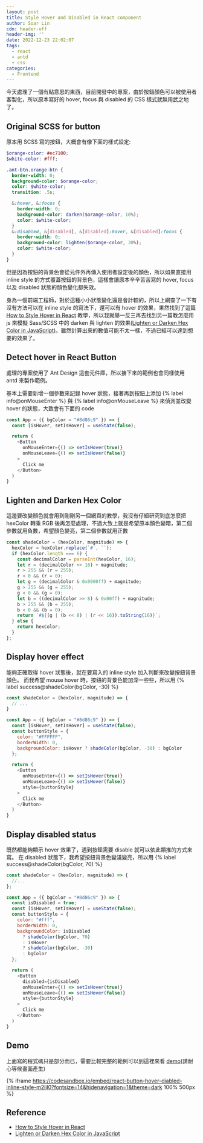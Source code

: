 ```yaml
---
layout: post
title: Style Hover and Disabled in React component
author: Soar Lin
cdn: header-off
header-img: ''
date: 2022-12-23 22:02:07
tags:
  - react
  - antd
  - css
categories:
  - Frontend
---
```


今天處理了一個有點意思的東西，目前開發中的專案，由於按鈕顏色可以被使用者客製化，所以原本寫好的 hover, focus 與 disabled 的 CSS 樣式就無用武之地了。

## Original SCSS for button
原本用 SCSS 寫的按鈕，大概會有像下面的樣式設定:
```scss
$orange-color: #ec7100;
$white-color: #fff;

.ant-btn.orange-btn {
  border-width: 0;
  background-color: $orange-color;
  color: $white-color;
  transition: .5s;

  &:hover, &:focus {
    border-width: 0;
    background-color: darken($orange-color, 10%);
    color: $white-color;
  }
  &:disabled, &[disabled], &[disabled]:hover, &[disabled]:focus {
    border-width: 0;
    background-color: lighten($orange-color, 30%);
    color: $white-color;
  }
}
```

但是因為按鈕的背景色會從元件外再傳入使用者設定後的顏色，所以如果直接用 inline style 的方式覆蓋按鈕的背景色，這樣會讓原本辛辛苦苦寫的 hover, focus 以及 disabled 狀態的顏色變化都失效。

<!-- more -->

身為一個前端工程師，對於這種小小狀態變化還是會計較的，所以上網查了一下有沒有方法可以在 inline style 的寫法下，還可以有 hover 的效果，果然找到了這篇 [How to Style Hover in React](https://stackabuse.com/how-to-style-hover-in-react/) 教學，所以我就舉一反三再去找到另一篇教怎麼用 js 來模擬 Sass/SCSS 中的 darken 與 lighten 的效果([Lighten or Darken Hex Color in JavaScript](https://natclark.com/tutorials/javascript-lighten-darken-hex-color/))。雖然計算出來的數值可能不太一樣，不過已經可以達到想要的效果了。

## Detect hover in React Button
處理的專案使用了 Ant Design 這套元件庫，所以接下來的範例也會同樣使用 antd 來製作範例。

基本上需要新增一個參數來記錄 hover 狀態，接著再到按鈕上添加 {% label info@onMouseEnter %} 與 {% label info@onMouseLeave %} 來偵測並改變 hover 的狀態，大致會有下面的 code

```javascript
const App = ({ bgColor = "#8d86c9" }) => {
  const [isHover, setIsHover] = useState(false);

  return (
    <Button
      onMouseEnter={() => setIsHover(true)}
      onMouseLeave={() => setIsHover(false)}
    >
      Click me
    </Button>
  )
}
```

## Lighten and Darken Hex Color
這邊要改變顏色就會用到剛剛另一個網頁的教學，我沒有仔細研究到底怎麼把 hexColor 轉乘 RGB 後再怎麼處理，不過大致上就是希望原本顏色變暗，第二個參數就用負數，希望顏色變亮，第二個參數就用正數
```javascript
const shadeColor = (hexColor, magnitude) => {
  hexColor = hexColor.replace(`#`, ``);
  if (hexColor.length === 6) {
    const decimalColor = parseInt(hexColor, 16);
    let r = (decimalColor >> 16) + magnitude;
    r > 255 && (r = 255);
    r < 0 && (r = 0);
    let g = (decimalColor & 0x0000ff) + magnitude;
    g > 255 && (g = 255);
    g < 0 && (g = 0);
    let b = ((decimalColor >> 8) & 0x00ff) + magnitude;
    b > 255 && (b = 255);
    b < 0 && (b = 0);
    return `#${(g | (b << 8) | (r << 16)).toString(16)}`;
  } else {
    return hexColor;
  }
};
```

## Display hover effect
能夠正確取得 hover 狀態後，就在要寫入的 inline style 加入判斷來改變按鈕背景顏色。
而我希望 mouse hover 時，按鈕的背景色能加深一些些，所以用 {% label success@shadeColor(bgColor, -30) %}

```javascript
const shadeColor = (hexColor, magnitude) => {
  // ...
}

const App = ({ bgColor = "#8d86c9" }) => {
  const [isHover, setIsHover] = useState(false);
  const buttonStyle = {
    color: "#FFFFFF",
    borderWidth: 0,
    backgroundColor: isHover ? shadeColor(bgColor, -30) : bgColor
  };

  return (
    <Button
      onMouseEnter={() => setIsHover(true)}
      onMouseLeave={() => setIsHover(false)}
      style={buttonStyle}
    >
      Click me
    </Button>
  )
}
```

## Display disabled status
既然都能夠顯示 hover 效果了，遇到按鈕需要 disable 就可以依此類推的方式來寫。
在 disabled 狀態下，我希望按鈕背景色變淺變亮，所以用 {% label success@shadeColor(bgColor, 70) %}

```javascript
const shadeColor = (hexColor, magnitude) => {
  //...
};

const App = ({ bgColor = "#8d86c9" }) => {
  const isDisabled = true;
  const [isHover, setIsHover] = useState(false);
  const buttonStyle = {
    color: "#fff",
    borderWidth: 0,
    backgroundColor: isDisabled
      ? shadeColor(bgColor, 70)
      : isHover
      ? shadeColor(bgColor, -30)
      : bgColor
  };

  return (
    <Button
      disabled={isDisabled}
      onMouseEnter={() => setIsHover(true)}
      onMouseLeave={() => setIsHover(false)}
      style={buttonStyle}
    >
      Click me
    </Button>
  )
}
```

## Demo
上面寫的程式碼只是部分而已，需要比較完整的範例可以到這裡來看 [demo](https://codesandbox.io/s/react-button-hover-diabled-inline-style-m2lil0?file=/src/App.js)(請耐心等候畫面產生)

{% iframe https://codesandbox.io/embed/react-button-hover-diabled-inline-style-m2lil0?fontsize=14&hidenavigation=1&theme=dark 100% 500px %}


## Reference
* [How to Style Hover in React](https://stackabuse.com/how-to-style-hover-in-react/)
* [Lighten or Darken Hex Color in JavaScript](https://natclark.com/tutorials/javascript-lighten-darken-hex-color/)
